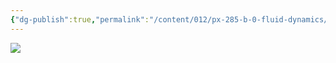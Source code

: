 ```yaml
---
{"dg-publish":true,"permalink":"/content/012/px-285-b-0-fluid-dynamics/","created":"2024-11-27T22:45:28.327+00:00","updated":"2024-11-27T22:45:31.095+00:00"}
---
```


<img src = 'https://www.thisiscolossal.com/wp-content/uploads/2018/12/agifcolossalflow2.gif'  class = 'banner'>

